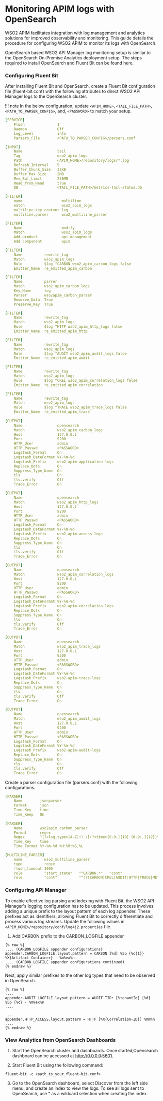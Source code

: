 # Monitoring APIM logs with OpenSearch

WSO2 APIM facilitates integration with log management and analytics solutions for improved observability and monitoring. This guide details the procedure for configuring WSO2 APIM to monitor its logs with OpenSearch.

OpenSearch based WSO2 API Manager log monitoring setup is similar to the OpenSearch On-Premise Analytics deployment setup. The steps required to install OpenSearch and Fluent Bit can be found [here](../../api-analytics/on-prem/opensearch-installation-guide.md).

### Configuring Fluent Bit
After installing Fluent Bit and OpenSearch, create a Fluent Bit configuration file (fluent-bit.conf) with the following attributes to direct WSO2 API Manager logs to the OpenSearch cluster.

!!! note
   In the below configuration, update `<APIM_HOME>`, `<TAIL_FILE_PATH>`, `<PATH_TO_PARSER_CONFIG>`, and, `<PASSWORD>` to match your setup.

```yaml
[SERVICE]
    Flush               1
    Daemon              Off
    Log_Level           info
    Parsers_File        <PATH_TO_PARSER_CONFIG>/parsers.conf

[INPUT]
    Name                tail
    Tag                 wso2_apim_logs
    Path                <APIM_HOME>/repository/logs/*.log
    Refresh_Interval    5
    Buffer_Chunk_Size   32KB
    Buffer_Max_Size     2MB
    Mem_Buf_Limit       256MB
    Read_from_Head      true
    DB                  <TAIL_FILE_PATH>/metrics-tail-status.db

[FILTER]
    name                  multiline
    match                 wso2_apim_logs
    multiline.key_content log
    multiline.parser      wso2_multiline_parser

[FILTER]
    Name                  modify
    Match                 wso2_apim_logs
    Add product           api-management
    Add component         apim

[FILTER]
    Name          rewrite_tag
    Match         wso2_apim_logs
    Rule          $log ^CARBON wso2_apim_carbon_logs false
    Emitter_Name  re_emitted_apim_carbon

[FILTER]
    Name          parser
    Match         wso2_apim_carbon_logs
    Key_Name      log
    Parser        wso2apim_carbon_parser
    Reserve_Data  True
    Preserve_Key  True

[FILTER]
    Name          rewrite_tag
    Match         wso2_apim_logs
    Rule          $log ^HTTP wso2_apim_http_logs false
    Emitter_Name  re_emitted_apim_http

[FILTER]
    Name          rewrite_tag
    Match         wso2_apim_logs
    Rule          $log ^AUDIT wso2_apim_audit_logs false
    Emitter_Name  re_emitted_apim_audit

[FILTER]
    Name          rewrite_tag
    Match         wso2_apim_logs
    Rule          $log ^CREL wso2_apim_correlation_logs false
    Emitter_Name  re_emitted_apim_correlation

[FILTER]
    Name          rewrite_tag
    Match         wso2_apim_logs
    Rule          $log ^TRACE wso2_apim_trace_logs false
    Emitter_Name  re_emitted_apim_trace
    
[OUTPUT]
    Name                opensearch
    Match               wso2_apim_carbon_logs
    Host                127.0.0.1
    Port                9200
    HTTP_User           admin
    HTTP_Passwd         <PASSWORD>
    Logstash_Format     On
    Logstash_DateFormat %Y-%m-%d
    Logstash_Prefix     wso2-apim-application-logs
    Replace_Dots        On
    Suppress_Type_Name  On
    tls                 On
    tls.verify          Off
    Trace_Error         On

[OUTPUT]
    Name                opensearch
    Match               wso2_apim_http_logs
    Host                127.0.0.1
    Port                9200
    HTTP_User           admin
    HTTP_Passwd         <PASSWORD>
    Logstash_Format     On
    Logstash_DateFormat %Y-%m-%d
    Logstash_Prefix     wso2-apim-access-logs
    Replace_Dots        On
    Suppress_Type_Name  On
    tls                 On
    tls.verify          Off
    Trace_Error         On

[OUTPUT]
    Name                opensearch
    Match               wso2_apim_correlation_logs
    Host                127.0.0.1
    Port                9200
    HTTP_User           admin
    HTTP_Passwd         <PASSWORD>
    Logstash_Format     On
    Logstash_DateFormat %Y-%m-%d
    Logstash_Prefix     wso2-apim-correlation-logs
    Replace_Dots        On
    Suppress_Type_Name  On
    tls                 On
    tls.verify          Off
    Trace_Error         On

[OUTPUT]
    Name                opensearch
    Match               wso2_apim_trace_logs
    Host                127.0.0.1
    Port                9200
    HTTP_User           admin
    HTTP_Passwd         <PASSWORD>
    Logstash_Format     On
    Logstash_DateFormat %Y-%m-%d
    Logstash_Prefix     wso2-apim-trace-logs
    Replace_Dots        On
    Suppress_Type_Name  On
    tls                 On
    tls.verify          Off
    Trace_Error         On

[OUTPUT]
    Name                opensearch
    Match               wso2_apim_audit_logs
    Host                127.0.0.1
    Port                9200
    HTTP_User           admin
    HTTP_Passwd         <PASSWORD>
    Logstash_Format     On
    Logstash_DateFormat %Y-%m-%d
    Logstash_Prefix     wso2-apim-audit-logs
    Replace_Dots        On
    Suppress_Type_Name  On
    tls                 On
    tls.verify          Off
    Trace_Error         On
```

Create a parser configuration file (parsers.conf) with the following configurations.

```yaml
[PARSER]
    Name        jsonparser
    Format      json
    Time_Key    time
    Time_Keep   On
        
[PARSER]
    Name        wso2apim_carbon_parser
    Format      regex
    Regex       ^(?<log_type>[A-Z]+) \[(?<time>[0-9-]{10} [0-9:,]{12})\]\s+(?<level>[A-Z]+)\s+\{(?<module>[^}]+)\}\s*(?:\[\s*Deployed From Artifact Container:\s+(?<package>[^\]]+)\s*\]\s*)?\s*(?:-\s+\{api:(?<api>[^}]+)\})?\s*(?<message>(.|\n)+)
    Time_Key    time
    Time_Format %Y-%m-%d %H:%M:%S,%L

[MULTILINE_PARSER]
    name          wso2_multiline_parser
    type          regex
    flush_timeout 1000
    rule          "start_state"   "^CARBON.*"   "cont"
    rule          "cont"          "^(?!CARBON|CREL|AUDIT|HTTP|TRACE|METRIC).*" "cont"
```
### Configuring API Manager

To enable effective log parsing and indexing with Fluent Bit, the WSO2 API Manager's logging configuration has to be updated. This process involves adding a unique prefix to the layout pattern of each log appender. These prefixes act as identifiers, allowing Fluent Bit to correctly differentiate and process various log streams. Update the following values in `<APIM_HOME>/repository/conf/log4j2.properties` file.

1. Add CARBON prefix to the CARBON_LOGFILE appender

```properties
{% raw %}
.... (CARBON_LOGFILE appender configurations)
appender.CARBON_LOGFILE.layout.pattern = CARBON [%d] %5p {%c{1}} %X{Artifact-Container} - %m%ex%n
.... (CARBON_LOGFILE appender configurations continued)
{% endraw %}
```

Next, apply similar prefixes to the other log types that need to be observed in OpenSearch.

```properties
{% raw %}
....
appender.AUDIT_LOGFILE.layout.pattern = AUDIT TID: [%tenantId] [%d] %5p {%c} - %m%ex%n
....

....
appender.HTTP_ACCESS.layout.pattern = HTTP [%X{Correlation-ID}] %mm%n
....
{% endraw %}
```

### View Analytics from OpenSearch Dashboards

1. Start the OpenSearch cluster and dashboards. Once started,Opensearch dashboard can be accessed at http://0.0.0.0:5601.

2. Start Fluent Bit using the following command:

```
fluent-bit -c <path_to_your_fluent-bit.conf>
```

3. Go to the OpenSearch dashboard, select Discover from the left side menu, and create an index to view the logs. To see all logs sent to OpenSearch, use * as a wildcard selection when creating the index.